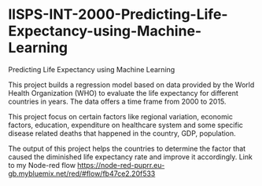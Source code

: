 # llSPS-INT-2000-Predicting-Life-Expectancy-using-Machine-Learning
Predicting Life Expectancy using Machine Learning

This project builds a regression model based on data provided by the World Health Organization (WHO) to evaluate the life expectancy for different countries in years. The data offers a time frame from 2000 to 2015.

This project focus on certain factors like regional variation, economic factors, education, expenditure on healthcare system and some specific disease related deaths that happened in the country, GDP, population.

The output of this project helps the countries to determine the factor that caused the diminished life expectancy rate and improve it accordingly.
Link to my Node-red flow https://node-red-puprr.eu-gb.mybluemix.net/red/#flow/fb47ce2.20f533
